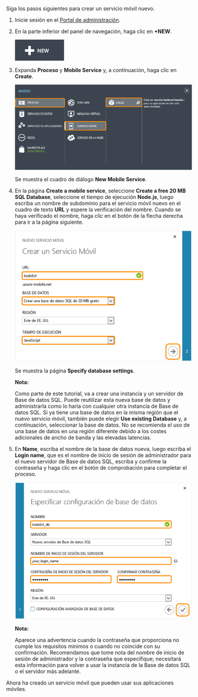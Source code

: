 Siga los pasos siguientes para crear un servicio móvil nuevo.

1.  Inicie sesión en el [Portal de administración][1].

2.  En la parte inferior del panel de navegación, haga clic en **+NEW**.
    
    ![](./media/mobile-services-create-new-service/plus-new.png)

3.  Expanda **Proceso** y **Mobile Service** y, a continuación, haga
    clic en **Create**.
    
    ![](./media/mobile-services-create-new-service/mobile-create.png)
    
    Se muestra el cuadro de diálogo **New Mobile Service**.

4.  En la página **Create a mobile service**, seleccione **Create a free
    20 MB SQL Database**, seleccione el tiempo de ejecución **Node.js**,
    luego escriba un nombre de subdominio para el servicio móvil nuevo
    en el cuadro de texto **URL** y espere la verificación del nombre.
    Cuando se haya verificado el nombre, haga clic en el botón de la
    flecha derecha para ir a la página siguiente.
    
    ![](./media/mobile-services-create-new-service/mobile-create-page1.png)

	Se muestra la página **Specify database settings**.

	<div  class="dev-callout"> 
	<b>Nota:</b> 

	<p>Como parte de este tutorial, va a crear una instancia y un servidor de Base de datos SQL. Puede reutilizar esta nueva base de datos y administrarla como lo haría con cualquier otra instancia de Base de datos SQL. Si ya tiene una base de datos en la misma región que el nuevo servicio móvil, también puede elegir <strong>Use existing Database</strong> y, a continuación, seleccionar la base de datos. No se recomienda el uso de una base de datos en una región diferente debido a los costes adicionales de ancho de banda y las elevadas latencias.</p></div>
	

1.  En **Name**, escriba el nombre de la base de datos nueva, luego
    escriba el **Login name**, que es el nombre de inicio de sesión de
    administrador para el nuevo servidor de Base de datos SQL, escriba y
    confirme la contraseña y haga clic en el botón de comprobación para
    completar el proceso.
    
    ![](./media/mobile-services-create-new-service/mobile-create-page2.png)
	
	<div class="dev-callout">

	<b>Nota:</b>
	<p>Aparece una advertencia cuando la contraseña que proporciona no cumple los requisitos mínimos o cuando no coincide con su confirmación.
	Recomendamos que tome nota del nombre de
	inicio de sesión de administrador y la contraseña que especifique;
	necesitará esta información para volver a usar la instancia de la
	Base de datos SQL o el servidor más adelante.</p>
	</div>


Ahora ha creado un servicio móvil que pueden usar sus aplicaciones
móviles.

<!-- URLs. -->



[1]: https://manage.windowsazure.com/
